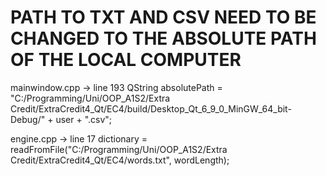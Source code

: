# PATH TO TXT AND CSV NEED TO BE CHANGED TO THE ABSOLUTE PATH OF THE LOCAL COMPUTER

mainwindow.cpp -> line 193
    QString absolutePath = "C:/Programming/Uni/OOP_A1S2/Extra Credit/ExtraCredit4_Qt/EC4/build/Desktop_Qt_6_9_0_MinGW_64_bit-Debug/" + user + ".csv";

engine.cpp -> line 17
    dictionary = readFromFile("C:/Programming/Uni/OOP_A1S2/Extra Credit/ExtraCredit4_Qt/EC4/words.txt", wordLength);
